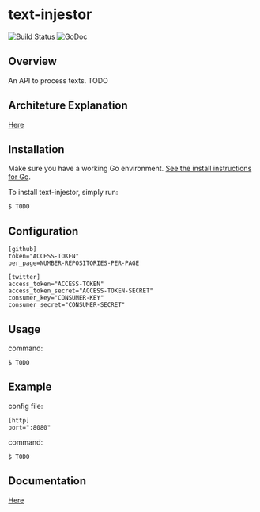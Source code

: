 # text-injestor
[![Build Status](https://travis-ci.org/lucasvmiguel/text-injestor.svg?branch=master)](https://travis-ci.org/lucasvmiguel/text-injestor)
[![GoDoc](https://godoc.org/github.com/lucasvmiguel/text-injestor?status.svg)](https://godoc.org/github.com/lucasvmiguel/text-injestor)

## Overview

An API to process texts.
TODO

## Architeture Explanation

[Here](https://medium.com/@LucasVieiraDev/dependencies-in-golang-projects-f46a11fef832)

## Installation

Make sure you have a working Go environment. [See
the install instructions for Go](http://golang.org/doc/install.html).

To install text-injestor, simply run:
```
$ TODO
```

## Configuration

```
[github]
token="ACCESS-TOKEN"
per_page=NUMBER-REPOSITORIES-PER-PAGE

[twitter]
access_token="ACCESS-TOKEN"
access_token_secret="ACCESS-TOKEN-SECRET"
consumer_key="CONSUMER-KEY"
consumer_secret="CONSUMER-SECRET"
```

## Usage

command:
```
$ TODO
```

## Example

config file:
```
[http]
port=":8080"
```

command:
```
$ TODO
```

## Documentation

[Here](https://godoc.org/github.com/lucasvmiguel/text-injestor)